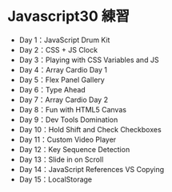 # Javascript30 練習

- Day 1：JavaScript Drum Kit
- Day 2：CSS + JS Clock
- Day 3：Playing with CSS Variables and JS
- Day 4：Array Cardio Day 1
- Day 5：Flex Panel Gallery
- Day 6：Type Ahead
- Day 7：Array Cardio Day 2
- Day 8：Fun with HTML5 Canvas
- Day 9：Dev Tools Domination
- Day 10：Hold Shift and Check Checkboxes
- Day 11：Custom Video Player
- Day 12：Key Sequence Detection
- Day 13：Slide in on Scroll
- Day 14：JavaScript References VS Copying
- Day 15：LocalStorage
